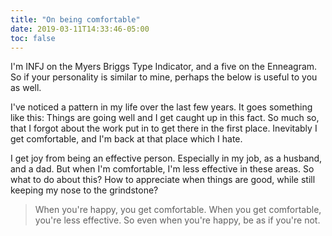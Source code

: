 ```yaml
---
title: "On being comfortable"
date: 2019-03-11T14:33:46-05:00
toc: false
---
```


I'm INFJ on the Myers Briggs Type Indicator, and a five on the Enneagram. So if your personality is similar to mine, perhaps the below is useful to you as well.

I've noticed a pattern in my life over the last few years. It goes something like this: Things are going well and I get caught up in this fact. So much so, that I forgot about the work put in to get there in the first place. Inevitably I get comfortable, and I'm back at that place which I hate.

I get joy from being an effective person. Especially in my job, as a husband, and a dad. But when I'm comfortable, I'm less effective in these areas. So what to do about this? How to appreciate when things are good, while still keeping my nose to the grindstone? 

> When you're happy, you get comfortable. When you get comfortable, you're less effective. So even when you're happy, be as if you're not. 
